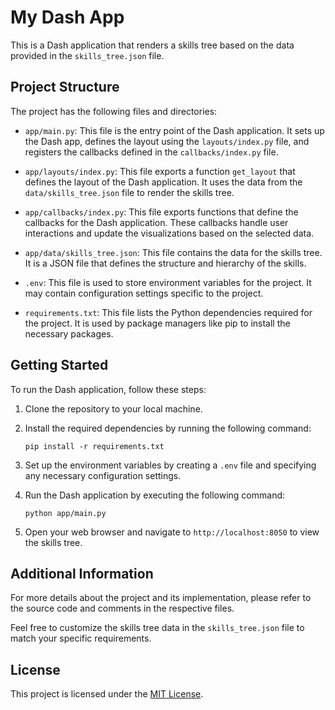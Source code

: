 # My Dash App

This is a Dash application that renders a skills tree based on the data provided in the `skills_tree.json` file.

## Project Structure

The project has the following files and directories:

- `app/main.py`: This file is the entry point of the Dash application. It sets up the Dash app, defines the layout using the `layouts/index.py` file, and registers the callbacks defined in the `callbacks/index.py` file.

- `app/layouts/index.py`: This file exports a function `get_layout` that defines the layout of the Dash application. It uses the data from the `data/skills_tree.json` file to render the skills tree.

- `app/callbacks/index.py`: This file exports functions that define the callbacks for the Dash application. These callbacks handle user interactions and update the visualizations based on the selected data.

- `app/data/skills_tree.json`: This file contains the data for the skills tree. It is a JSON file that defines the structure and hierarchy of the skills.

- `.env`: This file is used to store environment variables for the project. It may contain configuration settings specific to the project.

- `requirements.txt`: This file lists the Python dependencies required for the project. It is used by package managers like pip to install the necessary packages.

## Getting Started

To run the Dash application, follow these steps:

1. Clone the repository to your local machine.

2. Install the required dependencies by running the following command:

   ```
   pip install -r requirements.txt
   ```

3. Set up the environment variables by creating a `.env` file and specifying any necessary configuration settings.

4. Run the Dash application by executing the following command:

   ```
   python app/main.py
   ```

5. Open your web browser and navigate to `http://localhost:8050` to view the skills tree.

## Additional Information

For more details about the project and its implementation, please refer to the source code and comments in the respective files.

Feel free to customize the skills tree data in the `skills_tree.json` file to match your specific requirements.

## License

This project is licensed under the [MIT License](LICENSE).